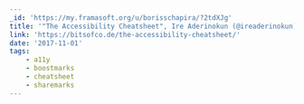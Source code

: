 ```yaml
---
_id: 'https://my.framasoft.org/u/borisschapira/?2tdXJg'
title: '"The Accessibility Cheatsheet", Ire Aderinokun (@ireaderinokun) #a11y'
link: 'https://bitsofco.de/the-accessibility-cheatsheet/'
date: '2017-11-01'
tags:
    - a11y
    - boostmarks
    - cheatsheet
    - sharemarks
---
```


<div class="markdown"><p></p></div>
